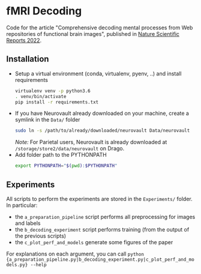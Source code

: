 # fMRI Decoding

Code for the article "Comprehensive decoding mental processes from Web repositories of functional brain images", published in [Nature Scientific Reports 2022](https://www.nature.com/articles/s41598-022-10710-1).

## Installation

- Setup a virtual environment (conda, virtualenv, pyenv, ..) and install requirements
    ```bash
    virtualenv venv -p python3.6
    . venv/bin/activate
    pip install -r requirements.txt
    ```
- If you have Neurovault already downloaded on your machine, create a symlink in the `Data/` folder
    ```bash
    sudo ln -s /path/to/already/downloaded/neurovault Data/neurovault
    ```
  _Note:_ For Parietal users, Neurovault is already downloaded at `/storage/store2/data/neurovault` on Drago.
- Add folder path to the PYTHONPATH
    ```bash
    export PYTHONPATH="$(pwd):$PYTHONPATH"
    ```

## Experiments

All scripts to perform the experiments are stored in the `Experiments/` folder. In particular:

- the `a_preparation_pipeline` script performs all preprocessing for images and labels
- the `b_decoding_experiment` script performs training (from the output of the previous scripts)
- the `c_plot_perf_and_models` generate some figures of the paper

For explanations on each argument, you can call `python {a_preparation_pipeline.py|b_decoding_experiment.py|c_plot_perf_and_models.py} --help`
